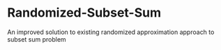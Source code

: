 # Randomized-Subset-Sum
An improved solution to existing randomized approximation approach to subset sum problem
